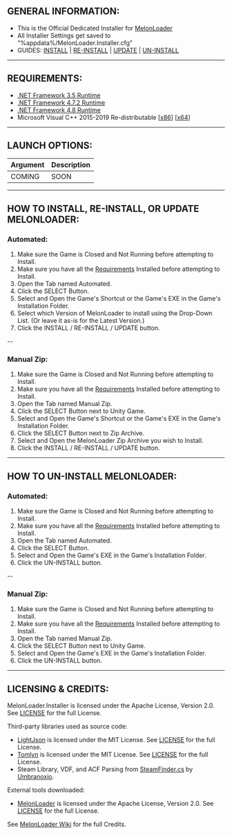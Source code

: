 ## GENERAL INFORMATION:

- This is the Official Dedicated Installer for [MelonLoader](https://github.com/LavaGang/MelonLoader)
- All Installer Settings get saved to "%appdata%/MelonLoader.Installer.cfg"
- GUIDES: [INSTALL](#how-to-install-re-install-or-update-melonloader) | [RE-INSTALL](#how-to-install-re-install-or-update-melonloader) | [UPDATE](#how-to-install-re-install-or-update-melonloader) | [UN-INSTALL](#how_to_un-install_melonloader)

---

## REQUIREMENTS:

- [.NET Framework 3.5 Runtime](https://www.microsoft.com/en-us/download/details.aspx?id=21)
- [.NET Framework 4.7.2 Runtime](https://dotnet.microsoft.com/download/dotnet-framework/net472)
- [.NET Framework 4.8 Runtime](https://dotnet.microsoft.com/download/dotnet-framework/net48)
- Microsoft Visual C++ 2015-2019 Re-distributable [[x86](https://aka.ms/vs/16/release/vc_redist.x86.exe)] [[x64](https://aka.ms/vs/16/release/vc_redist.x64.exe)]

---

## LAUNCH OPTIONS:

| Argument | Description |
| - | - |
| COMING | SOON |

---

## HOW TO INSTALL, RE-INSTALL, OR UPDATE MELONLOADER:

### Automated:

1. Make sure the Game is Closed and Not Running before attempting to Install.
2. Make sure you have all the [Requirements](#requirements) Installed before attempting to Install.
3. Open the Tab named Automated.
4. Click the SELECT Button.
5. Select and Open the Game's Shortcut or the Game's EXE in the Game's Installation Folder.
6. Select which Version of MelonLoader to install using the Drop-Down List.  (Or leave it as-is for the Latest Version.)
7. Click the INSTALL / RE-INSTALL / UPDATE button.

--

### Manual Zip:

1. Make sure the Game is Closed and Not Running before attempting to Install.
2. Make sure you have all the [Requirements](#requirements) Installed before attempting to Install.
3. Open the Tab named Manual Zip.
4. Click the SELECT Button next to Unity Game.
5. Select and Open the Game's Shortcut or the Game's EXE in the Game's Installation Folder.
6. Click the SELECT Button next to Zip Archive.
7. Select and Open the MelonLoader Zip Archive you wish to Install.
8. Click the INSTALL / RE-INSTALL / UPDATE button.

---

## HOW TO UN-INSTALL MELONLOADER:

### Automated:

1. Make sure the Game is Closed and Not Running before attempting to Install.
2. Make sure you have all the [Requirements](#requirements) Installed before attempting to Install.
3. Open the Tab named Automated.
4. Click the SELECT Button.
5. Select and Open the Game's EXE in the Game's Installation Folder.
6. Click the UN-INSTALL button.

--

### Manual Zip:

1. Make sure the Game is Closed and Not Running before attempting to Install.
2. Make sure you have all the [Requirements](#requirements) Installed before attempting to Install.
3. Open the Tab named Manual Zip.
4. Click the SELECT Button next to Unity Game.
5. Select and Open the Game's EXE in the Game's Installation Folder.
6. Click the UN-INSTALL button.

---

## LICENSING & CREDITS:

MelonLoader.Installer is licensed under the Apache License, Version 2.0. See [LICENSE](https://github.com/LavaGang/MelonLoader.Installer/blob/master/LICENSE.md) for the full License.

Third-party libraries used as source code:
- [LightJson](https://github.com/MarcosLopezC/LightJson) is licensed under the MIT License. See [LICENSE](https://github.com/LavaGang/MelonLoader.Installer/blob/master/Libs/LightJson/LICENSE.txt) for the full License.
- [Tomlyn](https://github.com/xoofx/Tomlyn) is licensed under the MIT License. See [LICENSE](https://github.com/LavaGang/MelonLoader.Installer/blob/master/Libs/Tomlyn/license.txt) for the full License.
- Steam Library, VDF, and ACF Parsing from [SteamFinder.cs](https://github.com/Umbranoxio/BeatSaberModInstaller/blob/master/BeatSaberModManager/Dependencies/SteamFinder.cs) by [Umbranoxio](https://github.com/Umbranoxio).

External tools downloaded:
- [MelonLoader](https://github.com/LavaGang/MelonLoader) is licensed under the Apache License, Version 2.0. See [LICENSE](https://github.com/LavaGang/MelonLoader/blob/master/LICENSE.md) for the full License.

See [MelonLoader Wiki](https://melonwiki.xyz/#/credits) for the full Credits.